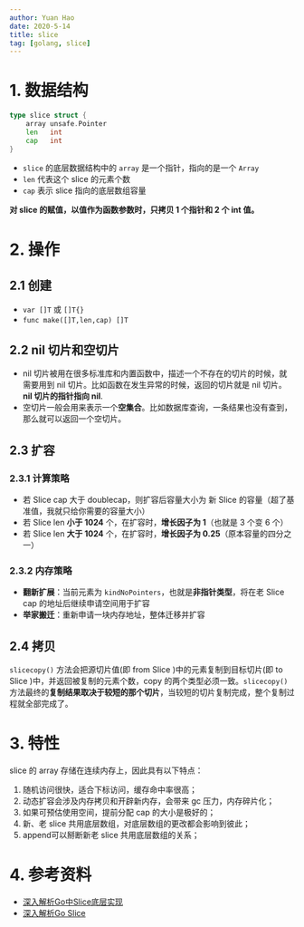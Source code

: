 ```yaml
---
author: Yuan Hao
date: 2020-5-14
title: slice
tag: [golang, slice]
---
```


# 1. 数据结构

```go
type slice struct {
    array unsafe.Pointer
    len   int
    cap   int
}
```

- `slice` 的底层数据结构中的 `array` 是一个指针，指向的是一个 `Array`
- `len` 代表这个 slice 的元素个数
- `cap` 表示 slice 指向的底层数组容量

**对 slice 的赋值，以值作为函数参数时，只拷贝 1 个指针和 2 个 int 值。**

# 2. 操作

## 2.1 创建

- `var []T` 或 `[]T{}`
- `func make([]T,len,cap) []T`

## 2.2 nil 切片和空切片

- nil 切片被用在很多标准库和内置函数中，描述一个不存在的切片的时候，就需要用到 nil 切片。比如函数在发生异常的时候，返回的切片就是 nil 切片。**nil 切片的指针指向 nil**.
- 空切片一般会用来表示一个**空集合**。比如数据库查询，一条结果也没有查到，那么就可以返回一个空切片。

## 2.3 扩容

### 2.3.1 计算策略

- 若 Slice cap 大于 doublecap，则扩容后容量大小为 新 Slice 的容量（超了基准值，我就只给你需要的容量大小）
- 若 Slice len **小于 1024** 个，在扩容时，**增长因子为 1**（也就是 3 个变 6 个）
- 若 Slice len **大于 1024** 个，在扩容时，**增长因子为 0.25**（原本容量的四分之一）

### 2.3.2 内存策略

- **翻新扩展**：当前元素为 `kindNoPointers`，也就是**非指针类型**，将在老 Slice cap 的地址后继续申请空间用于扩容
- **举家搬迁**：重新申请一块内存地址，整体迁移并扩容

## 2.4 拷贝

`slicecopy()` 方法会把源切片值(即 from Slice )中的元素复制到目标切片(即 to Slice )中，并返回被复制的元素个数，copy 的两个类型必须一致。`slicecopy()` 方法最终的**复制结果取决于较短的那个切片**，当较短的切片复制完成，整个复制过程就全部完成了。

# 3. 特性

slice 的 array 存储在连续内存上，因此具有以下特点：

1. 随机访问很快，适合下标访问，缓存命中率很高；
2. 动态扩容会涉及内存拷贝和开辟新内存，会带来 gc 压力，内存碎片化；
3. 如果可预估使用空间，提前分配 cap 的大小是极好的；
4. 新、老 slice 共用底层数组，对底层数组的更改都会影响到彼此；
5. append可以掰断新老 slice 共用底层数组的关系；

# 4. 参考资料

- [深入解析Go中Slice底层实现](https://halfrost.com/go_slice/)
- [深入解析Go Slice](https://segmentfault.com/a/1190000017341615)